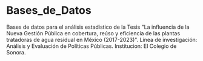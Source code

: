 # Bases_de_Datos
Bases de datos para el análisis estadistico de la Tesis "La influencia de la Nueva Gestión Pública en cobertura, reúso y eficiencia de las plantas tratadoras de agua residual en México (2017-2023)".
Línea de investigación: Análisis y Evaluación de Políticas Públicas.
Institucion: El Colegio de Sonora.

